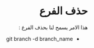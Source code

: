 
# <div dir="rtl">حذف الفرع</div>

  <div  dir="rtl">
هذا الامر يسمح لنا بحذف الفرع :
</div>

<div  dir="rtl">
<ul>
<li>git branch -d branch_name</li>
</ul>
 </div>

  